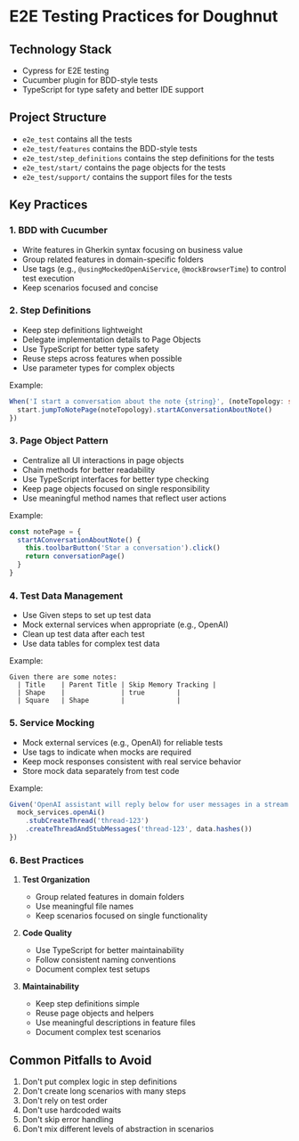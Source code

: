 # E2E Testing Practices for Doughnut

## Technology Stack
- Cypress for E2E testing
- Cucumber plugin for BDD-style tests
- TypeScript for type safety and better IDE support

## Project Structure
- `e2e_test` contains all the tests
- `e2e_test/features` contains the BDD-style tests
- `e2e_test/step_definitions` contains the step definitions for the tests
- `e2e_test/start/` contains the page objects for the tests
- `e2e_test/support/` contains the support files for the tests

## Key Practices

### 1. BDD with Cucumber

- Write features in Gherkin syntax focusing on business value
- Group related features in domain-specific folders
- Use tags (e.g., `@usingMockedOpenAiService`, `@mockBrowserTime`) to control test execution
- Keep scenarios focused and concise

### 2. Step Definitions

- Keep step definitions lightweight
- Delegate implementation details to Page Objects
- Use TypeScript for better type safety
- Reuse steps across features when possible
- Use parameter types for complex objects

Example:
```typescript
When('I start a conversation about the note {string}', (noteTopology: string) => {
  start.jumpToNotePage(noteTopology).startAConversationAboutNote()
})
```

### 3. Page Object Pattern

- Centralize all UI interactions in page objects
- Chain methods for better readability
- Use TypeScript interfaces for better type checking
- Keep page objects focused on single responsibility
- Use meaningful method names that reflect user actions

Example:
```typescript
const notePage = {
  startAConversationAboutNote() {
    this.toolbarButton('Star a conversation').click()
    return conversationPage()
  }
}
```

### 4. Test Data Management

- Use Given steps to set up test data
- Mock external services when appropriate (e.g., OpenAI)
- Clean up test data after each test
- Use data tables for complex test data

Example:
```gherkin
Given there are some notes:
  | Title    | Parent Title | Skip Memory Tracking |
  | Shape    |              | true        |
  | Square   | Shape        |             |
```

### 5. Service Mocking

- Mock external services (e.g., OpenAI) for reliable tests
- Use tags to indicate when mocks are required
- Keep mock responses consistent with real service behavior
- Store mock data separately from test code

Example:
```typescript
Given('OpenAI assistant will reply below for user messages in a stream run:', (data: DataTable) => {
  mock_services.openAi()
    .stubCreateThread('thread-123')
    .createThreadAndStubMessages('thread-123', data.hashes())
})
```

### 6. Best Practices

1. **Test Organization**
   - Group related features in domain folders
   - Use meaningful file names
   - Keep scenarios focused on single functionality

2. **Code Quality**
   - Use TypeScript for better maintainability
   - Follow consistent naming conventions
   - Document complex test setups

3. **Maintainability**
   - Keep step definitions simple
   - Reuse page objects and helpers
   - Use meaningful descriptions in feature files
   - Document complex test scenarios

## Common Pitfalls to Avoid

1. Don't put complex logic in step definitions
2. Don't create long scenarios with many steps
3. Don't rely on test order
4. Don't use hardcoded waits
5. Don't skip error handling
6. Don't mix different levels of abstraction in scenarios
